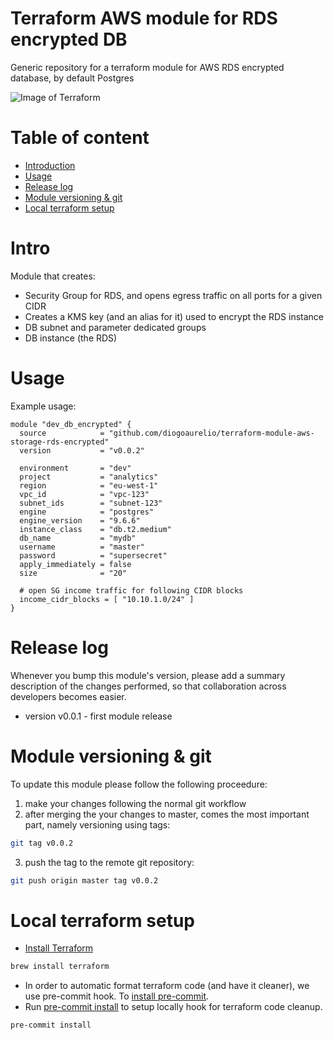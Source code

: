 Terraform AWS module for RDS encrypted DB
==================================================

Generic repository for a terraform module for AWS RDS encrypted database, by default Postgres

![Image of Terraform](https://i.imgur.com/Jj2T26b.jpg)

# Table of content

- [Introduction](#intro)
- [Usage](#usage)
- [Release log](#release-log)
- [Module versioning & git](#module-versioning-&-git)
- [Local terraform setup](#local-terraform-setup)


# Intro

Module that creates:
- Security Group for RDS, and opens egress traffic on all ports for a given CIDR
- Creates a KMS key (and an alias for it) used to encrypt the RDS instance
- DB subnet and parameter dedicated groups
- DB instance (the RDS)


# Usage

Example usage:

```hcl
module "dev_db_encrypted" {
  source            = "github.com/diogoaurelio/terraform-module-aws-storage-rds-encrypted"
  version           = "v0.0.2"

  environment       = "dev"
  project           = "analytics"
  region            = "eu-west-1"
  vpc_id            = "vpc-123"
  subnet_ids        = "subnet-123"
  engine            = "postgres"
  engine_version    = "9.6.6"
  instance_class    = "db.t2.medium"
  db_name           = "mydb"
  username          = "master"
  password          = "supersecret"
  apply_immediately = false
  size              = "20"

  # open SG income traffic for following CIDR blocks
  income_cidr_blocks = [ "10.10.1.0/24" ]
}
```


# Release log

Whenever you bump this module's version, please add a summary description of the changes performed, so that collaboration across developers becomes easier.

* version v0.0.1 - first module release

# Module versioning & git

To update this module please follow the following proceedure:

1) make your changes following the normal git workflow
2) after merging the your changes to master, comes the most important part, namely versioning using tags:

```bash
git tag v0.0.2
```

3) push the tag to the remote git repository:
```bash
git push origin master tag v0.0.2
```

# Local terraform setup

* [Install Terraform](https://www.terraform.io/)

```bash
brew install terraform
```

* In order to automatic format terraform code (and have it cleaner), we use pre-commit hook. To [install pre-commit](https://pre-commit.com/#install).
* Run [pre-commit install](https://pre-commit.com/#usage) to setup locally hook for terraform code cleanup.

```bash
pre-commit install
```

